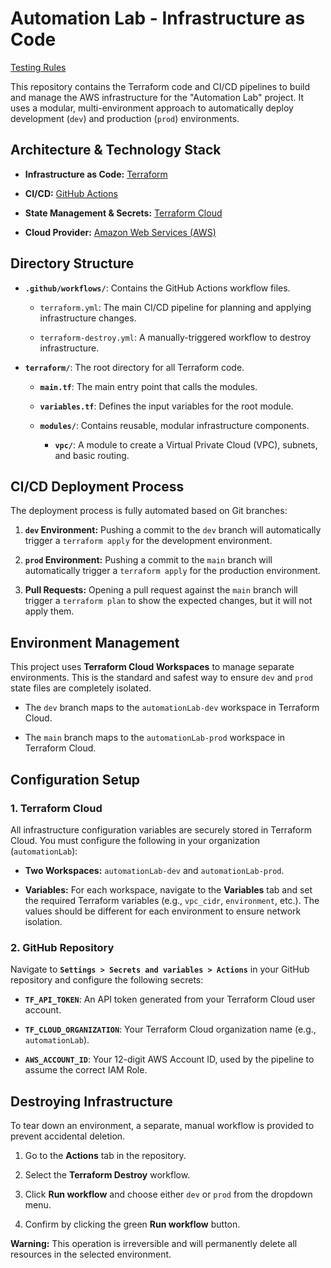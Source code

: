 # Automation Lab - Infrastructure as Code
[Testing Rules](Testing-Rules)

This repository contains the Terraform code and CI/CD pipelines to build and manage the AWS infrastructure for the "Automation Lab" project. It uses a modular, multi-environment approach to automatically deploy development (`dev`) and production (`prod`) environments.

## Architecture & Technology Stack

* **Infrastructure as Code:** [Terraform](https://www.terraform.io/)

* **CI/CD:** [GitHub Actions](https://github.com/features/actions)

* **State Management & Secrets:** [Terraform Cloud](https://www.terraform.io/cloud)

* **Cloud Provider:** [Amazon Web Services (AWS)](https://aws.amazon.com/)

## Directory Structure

* **`.github/workflows/`**: Contains the GitHub Actions workflow files.

  * `terraform.yml`: The main CI/CD pipeline for planning and applying infrastructure changes.

  * `terraform-destroy.yml`: A manually-triggered workflow to destroy infrastructure.

* **`terraform/`**: The root directory for all Terraform code.

  * **`main.tf`**: The main entry point that calls the modules.

  * **`variables.tf`**: Defines the input variables for the root module.

  * **`modules/`**: Contains reusable, modular infrastructure components.

    * **`vpc/`**: A module to create a Virtual Private Cloud (VPC), subnets, and basic routing.

## CI/CD Deployment Process

The deployment process is fully automated based on Git branches:

1. **`dev` Environment:** Pushing a commit to the `dev` branch will automatically trigger a `terraform apply` for the development environment.

2. **`prod` Environment:** Pushing a commit to the `main` branch will automatically trigger a `terraform apply` for the production environment.

3. **Pull Requests:** Opening a pull request against the `main` branch will trigger a `terraform plan` to show the expected changes, but it will not apply them.

## Environment Management

This project uses **Terraform Cloud Workspaces** to manage separate environments. This is the standard and safest way to ensure `dev` and `prod` state files are completely isolated.

* The `dev` branch maps to the `automationLab-dev` workspace in Terraform Cloud.

* The `main` branch maps to the `automationLab-prod` workspace in Terraform Cloud.

## Configuration Setup

### 1. Terraform Cloud

All infrastructure configuration variables are securely stored in Terraform Cloud. You must configure the following in your organization (`automationLab`):

* **Two Workspaces:** `automationLab-dev` and `automationLab-prod`.

* **Variables:** For each workspace, navigate to the **Variables** tab and set the required Terraform variables (e.g., `vpc_cidr`, `environment`, etc.). The values should be different for each environment to ensure network isolation.

### 2. GitHub Repository

Navigate to **`Settings > Secrets and variables > Actions`** in your GitHub repository and configure the following secrets:

* **`TF_API_TOKEN`**: An API token generated from your Terraform Cloud user account.

* **`TF_CLOUD_ORGANIZATION`**: Your Terraform Cloud organization name (e.g., `automationLab`).

* **`AWS_ACCOUNT_ID`**: Your 12-digit AWS Account ID, used by the pipeline to assume the correct IAM Role.

## Destroying Infrastructure

To tear down an environment, a separate, manual workflow is provided to prevent accidental deletion.

1. Go to the **Actions** tab in the repository.

2. Select the **Terraform Destroy** workflow.

3. Click **Run workflow** and choose either `dev` or `prod` from the dropdown menu.

4. Confirm by clicking the green **Run workflow** button.

**Warning:** This operation is irreversible and will permanently delete all resources in the selected environment.
